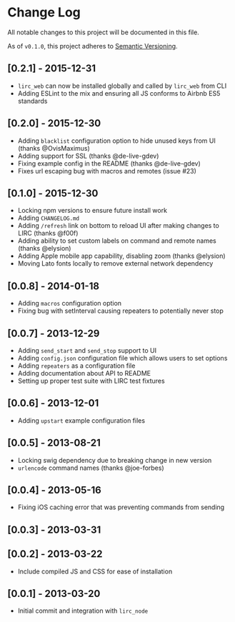# Change Log

All notable changes to this project will be documented in this file.

As of `v0.1.0`, this project adheres to [Semantic Versioning](http://semver.org/).

## [0.2.1] - 2015-12-31

* `lirc_web` can now be installed globally and called by `lirc_web` from CLI
* Adding ESLint to the mix and ensuring all JS conforms to Airbnb ES5 standards

## [0.2.0] - 2015-12-30

* Adding `blacklist` configuration option to hide unused keys from UI (thanks @OvisMaximus)
* Adding support for SSL (thanks @de-live-gdev)
* Fixing example config in the README (thanks @de-live-gdev)
* Fixes url escaping bug with macros and remotes (issue #23)

## [0.1.0] - 2015-12-30

* Locking npm versions to ensure future install work
* Adding `CHANGELOG.md`
* Adding `/refresh` link on bottom to reload UI after making changes to LIRC (thanks @f00f)
* Adding ability to set custom labels on command and remote names (thanks @elysion)
* Adding Apple mobile app capability, disabling zoom (thanks @elysion)
* Moving Lato fonts locally to remove external network dependency

## [0.0.8] - 2014-01-18

* Adding `macros` configuration option
* Fixing bug with setInterval causing repeaters to potentially never stop

## [0.0.7] - 2013-12-29

* Adding `send_start` and `send_stop` support to UI
* Adding `config.json` configuration file which allows users to set options
* Adding `repeaters` as a configuration file
* Adding documentation about API to README
* Setting up proper test suite with LIRC test fixtures

## [0.0.6] - 2013-12-01

* Adding `upstart` example configuration files

## [0.0.5] - 2013-08-21

* Locking swig dependency due to breaking change in new version
* `urlencode` command names (thanks @joe-forbes)

## [0.0.4] - 2013-05-16

* Fixing iOS caching error that was preventing commands from sending

## [0.0.3] - 2013-03-31

## [0.0.2] - 2013-03-22

* Include compiled JS and CSS for ease of installation

## [0.0.1] - 2013-03-20

* Initial commit and integration with `lirc_node`
